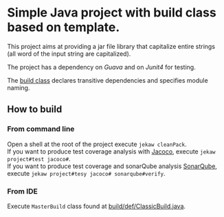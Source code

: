 # Simple Java project with build class based on template.

This project aims at providing a jar file library that capitalize entire strings (all word of the input string are capitalized).

The project has a dependency on *Guava* and on *Junit4* for testing.

The [build class](jeka/def/ClassicBuild.java) declares transitive dependencies and specifies module naming.

## How to build

### From command line
Open a shell at the root of the project execute `jekaw cleanPack`. <br/>
If you want to produce test coverage analysis with [Jacoco](http://eclemma.org/jacoco/), execute `jekaw project#test jacoco#`. <br/>
If you want to produce test coverage and sonarQube analysis [SonarQube](http://www.sonarqube.org/), execute `jekaw project#tesy jacoco# sonarqube#verify`.

### From IDE
Execute `MasterBuild` class found at [build/def/ClassicBuild.java](jeka/def/ClassicBuild.java).


